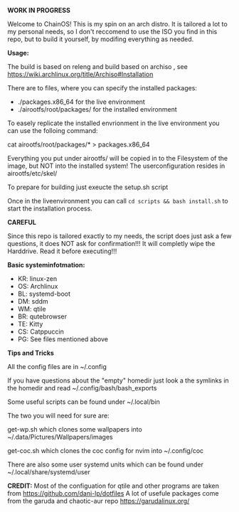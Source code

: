 **WORK IN PROGRESS**

Welcome to ChainOS!
This is my spin on an arch distro.
It is tailored a lot to my personal needs, so I don't reccomend to use the ISO you find in this repo, but to build it yourself, by modifing everything as needed.

**Usage:**

The build is based on releng and build based on archiso , see https://wiki.archlinux.org/title/Archiso#Installation

There are to files, where you can specify the installed packages:
- ./packages.x86_64 for the live environment
- ./airootfs/root/packages/ for the installed environment

To easely replicate the installed envrionment in the live environment you can use the folloing command:

cat airootfs/root/packages/* > packages.x86_64

Everything you put under airootfs/ will be copied in to the Filesystem of the image, but NOT into the installed system!
The userconfiguration resides in airootfs/etc/skel/

To prepare for building just exeucte the setup.sh script

Once in the liveenvironment you can call `cd scripts && bash install.sh` to start the installation process.

**CAREFUL**

Since this repo is tailored exactly to my needs, the script does just ask a few questions, it does NOT ask for confirmation!!! It will completly wipe the Harddrive.
Read it before executing!!!

**Basic systeminfotmation:**
- KR: linux-zen
- OS: Archlinux
- BL: systemd-boot
- DM: sddm
- WM: qtile
- BR: qutebrowser
- TE: Kitty
- CS: Catppuccin
- PG: See files mentioned above

**Tips and Tricks**

All the config files are in ~/.config

If you have questions about the "empty" homedir just look a the symlinks in the homedir and read ~/.config/bash/bash_exports

Some useful scripts can be found under ~/.local/bin

The two you will need for sure are:

get-wp.sh which clones some wallpapers into ~/.data/Pictures/Wallpapers/images

get-coc.sh which clones the coc config for nvim into ~/.config/coc

There are also some user systemd units which can be found under ~/.local/share/systemd/user

**CREDIT:**
Most of the configuation for qtile and other programs are taken from https://github.com/dani-lp/dotfiles
A lot of usefule packages come from the garuda and chaotic-aur repo https://garudalinux.org/
